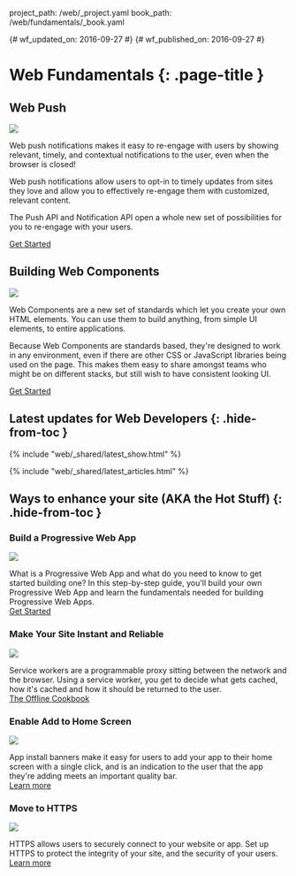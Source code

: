 project_path: /web/_project.yaml
book_path: /web/fundamentals/_book.yaml

{# wf_updated_on: 2016-09-27 #}
{# wf_published_on: 2016-09-27 #}

<style>
nav.devsite-page-nav, .devsite-rating-container, .page-title {display:none;}
</style>

# Web Fundamentals {: .page-title }

<div class="attempt-left">
  <h2>Web Push</h2>
  <img src="/web/images/common/push-notification-16x9.png" class="attempt-right">
  <p>
    Web push notifications makes it easy to re-engage with users by
    showing relevant, timely, and contextual notifications to the user, 
    even when the browser is closed!
  </p>
  <p>
    Web push notifications allow users to opt-in to timely updates from
    sites they love and allow you to effectively re-engage them with
    customized, relevant content.
  </p>
  <p>
    The Push API and Notification API open a whole new set of
    possibilities for you to re-engage with your users.
  </p>
  <a href="engage-and-retain/push-notifications/" class="button button-primary">
    Get Started
  </a>
</div>

<div class="attempt-right">
  <h2>Building Web Components</h2>
  <img src="/web/images/common/push-notification-16x9.png" class="attempt-right">
  <p>
    Web Components are a new set of standards which let you create your own
    HTML elements. You can use them to build anything, from simple UI elements,
    to entire applications.
  </p>
  <p>
    Because Web Components are standards based, they're designed to work in
    any environment, even if there are other CSS or JavaScript libraries being
    used on the page. This makes them easy to share amongst teams who might
    be on different stacks, but still wish to have consistent looking UI.
  </p>
  <a href="architecture/building-components/" class="button button-primary">
    Get Started
  </a>
</div>

<div class="clearfix"></div>

## Latest updates for Web Developers {: .hide-from-toc }

{% include "web/_shared/latest_show.html" %}

{% include "web/_shared/latest_articles.html" %}

<div class="clearfix"></div>

## Ways to enhance your site (AKA the Hot Stuff) {: .hide-from-toc }

<div class="attempt-left">
  <h3 class="hide-from-toc">Build a Progressive Web App</h3>
  <img src="/web/fundamentals/images/ic_important_devices_black_48dp.png" class="devsite-landing-row-item-image">
  <p>
    What is a Progressive Web App and what do you need to know to get
    started building one? In this step-by-step guide, you'll build your
    own Progressive Web App and learn the fundamentals needed for building
    Progressive Web Apps.<br>
    <a href="/web/fundamentals/getting-started/codelabs/your-first-pwapp/">Get Started</a>
  </p>
</div>
<div class="attempt-right">
  <h3 class="hide-from-toc">Make Your Site Instant and Reliable</h3>
  <img src="/web/fundamentals/images/ic_thumb_up_black_48dp.png" class="devsite-landing-row-item-image">
  <p>
    Service workers are a programmable proxy sitting between the network
    and the browser. Using a service worker, you get to decide what gets
    cached, how it's cached and how it should be returned to the user.<br>
    <a href="/web/fundamentals/instant-and-offline/offline-cookbook/">The Offline Cookbook</a>
  </p>
</div>
<div class="clearfix"></div>
<div class="attempt-left">
  <h3 class="hide-from-toc">Enable Add to Home Screen</h3>
  <img src="/web/fundamentals/images/ic_home_black_48dp.png" class="devsite-landing-row-item-image">
  <p>
    App install banners make it easy for users to add your app to their
    home screen with a single click, and is an indication to the user that
    the app they're adding meets an important quality bar.<br>
    <a href="/web/fundamentals/engage-and-retain/app-install-banners/">Learn more</a>
  </p>
</div>
<div class="attempt-right">
  <h3 class="hide-from-toc">Move to HTTPS</h3>
  <img src="/web/fundamentals/images/ic_https_black_48dp.png" class="devsite-landing-row-item-image">
  <p>
    HTTPS allows users to securely connect to your website or app. Set up
    HTTPS to protect the integrity of your site, and the security of your
    users.<br>
    <a href="/web/fundamentals/security/encrypt-in-transit/why-https">Learn more</a>
  </p>
</div>
